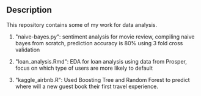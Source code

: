 ## Description
This repository contains some of my work for data analysis.

1. "naive-bayes.py": sentiment analysis for movie review, compiling naive bayes from scratch, prediction accuracy is 80% using 3 fold cross validation

2. "loan_analysis.Rmd": EDA for loan analysis using data from Prosper, focus on which type of users are more likely to default

3. "kaggle_airbnb.R": Used Boosting Tree and Random Forest to predict where will a new guest book their first travel experience. 
